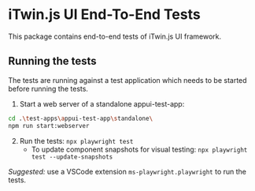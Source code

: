 # iTwin.js UI End-To-End Tests

This package contains end-to-end tests of iTwin.js UI framework.

## Running the tests

The tests are running against a test application which needs to be started before running the tests.

1. Start a web server of a standalone appui-test-app:

```sh
cd .\test-apps\appui-test-app\standalone\
npm run start:webserver
```

2. Run the tests: `npx playwright test`
   - To update component snapshots for visual testing: `npx playwright test --update-snapshots`

_Suggested:_ use a VSCode extension `ms-playwright.playwright` to run the tests.
